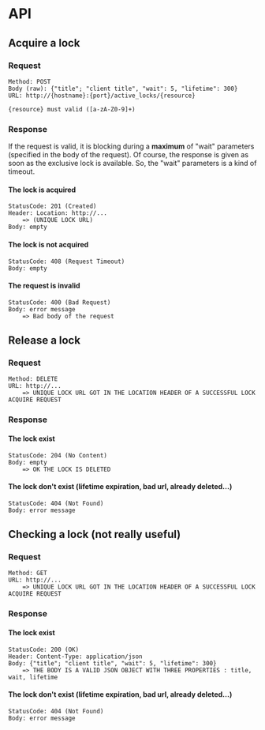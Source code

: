 # API

## Acquire a lock

### Request

    Method: POST
    Body (raw): {"title"; "client title", "wait": 5, "lifetime": 300}
    URL: http://{hostname}:{port}/active_locks/{resource}

    {resource} must valid ([a-zA-Z0-9]+)

### Response

If the request is valid, it is blocking during a **maximum** of "wait" parameters (specified in the body of the request). Of course, the response is given as soon as the 
exclusive lock is available. So, the "wait" parameters is a kind of timeout. 

#### The lock is acquired

    StatusCode: 201 (Created)
    Header: Location: http://... 
        => (UNIQUE LOCK URL)
    Body: empty

#### The lock is not acquired

    StatusCode: 408 (Request Timeout)
    Body: empty

#### The request is invalid

    StatusCode: 400 (Bad Request)
    Body: error message
        => Bad body of the request

## Release a lock

### Request

    Method: DELETE
    URL: http://...
        => UNIQUE LOCK URL GOT IN THE LOCATION HEADER OF A SUCCESSFUL LOCK ACQUIRE REQUEST

### Response

#### The lock exist

    StatusCode: 204 (No Content)
    Body: empty
        => OK THE LOCK IS DELETED

#### The lock don't exist (lifetime expiration, bad url, already deleted...)

    StatusCode: 404 (Not Found)
    Body: error message

## Checking a lock (not really useful)

### Request

    Method: GET
    URL: http://...
        => UNIQUE LOCK URL GOT IN THE LOCATION HEADER OF A SUCCESSFUL LOCK ACQUIRE REQUEST

### Response

#### The lock exist

    StatusCode: 200 (OK)
    Header: Content-Type: application/json
    Body: {"title"; "client title", "wait": 5, "lifetime": 300}
        => THE BODY IS A VALID JSON OBJECT WITH THREE PROPERTIES : title, wait, lifetime

#### The lock don't exist (lifetime expiration, bad url, already deleted...)

    StatusCode: 404 (Not Found)
    Body: error message














